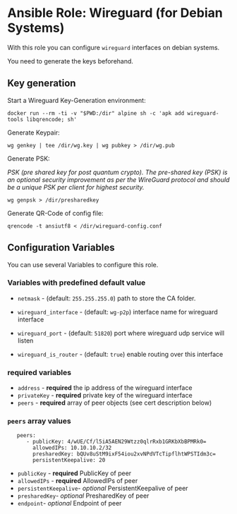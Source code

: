 # Ansible Role: Wireguard (for Debian Systems)

With this role you can configure `wireguard` interfaces on debian systems.

You need to generate the keys beforehand.

## Key generation

Start a Wireguard Key-Generation environment:

```
docker run --rm -ti -v "$PWD:/dir" alpine sh -c 'apk add wireguard-tools libqrencode; sh'
```

Generate Keypair:

```
wg genkey | tee /dir/wg.key | wg pubkey > /dir/wg.pub
```

Generate PSK:

_PSK (pre shared key for post quantum crypto). The pre-shared key (PSK) is an optional security improvement as per the WireGuard protocol and should be a unique PSK per client for highest security._

```
wg genpsk > /dir/presharedkey
```

Generate QR-Code of config file:

```
qrencode -t ansiutf8 < /dir/wireguard-config.conf

```
## Configuration Variables

You can use several Variables to configure this role.

### Variables with predefined default value

- `netmask` - (default: `255.255.255.0`) path to store the CA folder.

- `wireguard_interface` - (default: `wg-p2p`) interface name for wireguard interface
- `wireguard_port` - (default: `51820`) port where wireguard udp service will listen

- `wireguard_is_router` - (default: `true`) enable routing over this interface

### required variables

- `address` - __required__ the ip address of the wireguard interface
- `privateKey` - __required__  private key of the wireguard interface
- `peers` - __required__ array of peer objects (see cert description below)

### `peers` array values

```
   peers:
      - publicKey: 4/wUE/Cf/l5iA5AEN29Wtzz0qlrRxb1GRKbXbBPMRk0=
        allowedIPs: 10.10.10.2/32
        presharedKey: bQUv8uStM9ixF54iou2xvNPdVTcTipflhtWPSTIdm3c=
        persistentKeepalive: 20
```

- `publicKey` - __required__ PublicKey of peer
- `allowedIPs` - __required__ AllowedIPs of peer
- `persistentKeepalive`- _optional_ PersistentKeepalive of peer
- `presharedKey`- _optional_ PresharedKey of peer
- `endpoint`- _optional_ Endpoint of peer